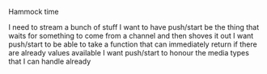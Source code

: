 Hammock time

I need to stream a bunch of stuff
I want to have push/start be the thing that waits for something to come from a channel and then shoves it out
I want push/start to be able to take a function that can immediately return if there are already values available
I want push/start to honour the media types that I can handle already



